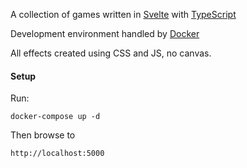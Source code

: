 A collection of games written in [Svelte](https://svelte.dev) with [TypeScript](https://www.typescriptlang.org)

Development environment handled by [Docker](https://docker.com)

All effects created using CSS and JS, no canvas.


#### Setup

Run:

```shell
docker-compose up -d
```

Then browse to 

```
http://localhost:5000
```